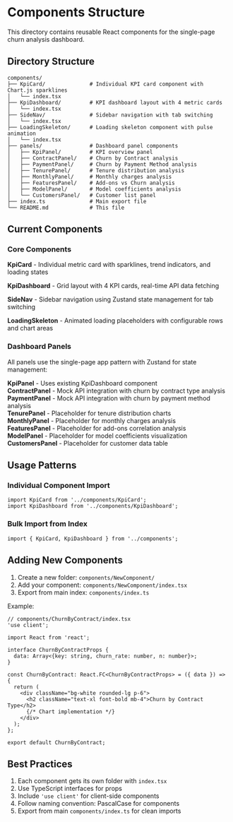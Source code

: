 # Components Structure

This directory contains reusable React components for the single-page churn analysis dashboard.

## Directory Structure

```
components/
├── KpiCard/              # Individual KPI card component with Chart.js sparklines
│   └── index.tsx
├── KpiDashboard/         # KPI dashboard layout with 4 metric cards  
│   └── index.tsx
├── SideNav/              # Sidebar navigation with tab switching
│   └── index.tsx
├── LoadingSkeleton/      # Loading skeleton component with pulse animation
│   └── index.tsx
├── panels/               # Dashboard panel components
│   ├── KpiPanel/         # KPI overview panel
│   ├── ContractPanel/    # Churn by Contract analysis
│   ├── PaymentPanel/     # Churn by Payment Method analysis
│   ├── TenurePanel/      # Tenure distribution analysis
│   ├── MonthlyPanel/     # Monthly charges analysis
│   ├── FeaturesPanel/    # Add-ons vs Churn analysis
│   ├── ModelPanel/       # Model coefficients analysis
│   └── CustomersPanel/   # Customer list panel
├── index.ts              # Main export file
└── README.md             # This file
```

## Current Components

### Core Components

**KpiCard** - Individual metric card with sparklines, trend indicators, and loading states

**KpiDashboard** - Grid layout with 4 KPI cards, real-time API data fetching

**SideNav** - Sidebar navigation using Zustand state management for tab switching

**LoadingSkeleton** - Animated loading placeholders with configurable rows and chart areas

### Dashboard Panels

All panels use the single-page app pattern with Zustand for state management:

**KpiPanel** - Uses existing KpiDashboard component  
**ContractPanel** - Mock API integration with churn by contract type analysis  
**PaymentPanel** - Mock API integration with churn by payment method analysis  
**TenurePanel** - Placeholder for tenure distribution charts  
**MonthlyPanel** - Placeholder for monthly charges analysis  
**FeaturesPanel** - Placeholder for add-ons correlation analysis  
**ModelPanel** - Placeholder for model coefficients visualization  
**CustomersPanel** - Placeholder for customer data table

## Usage Patterns

### Individual Component Import
```tsx
import KpiCard from '../components/KpiCard';
import KpiDashboard from '../components/KpiDashboard';
```

### Bulk Import from Index
```tsx
import { KpiCard, KpiDashboard } from '../components';
```

## Adding New Components

1. Create a new folder: `components/NewComponent/`
2. Add your component: `components/NewComponent/index.tsx`
3. Export from main index: `components/index.ts`

Example:
```tsx
// components/ChurnByContract/index.tsx
'use client';

import React from 'react';

interface ChurnByContractProps {
  data: Array<{key: string, churn_rate: number, n: number}>;
}

const ChurnByContract: React.FC<ChurnByContractProps> = ({ data }) => {
  return (
    <div className="bg-white rounded-lg p-6">
      <h2 className="text-xl font-bold mb-4">Churn by Contract Type</h2>
      {/* Chart implementation */}
    </div>
  );
};

export default ChurnByContract;
```

## Best Practices

1. Each component gets its own folder with `index.tsx`
2. Use TypeScript interfaces for props
3. Include `'use client'` for client-side components
4. Follow naming convention: PascalCase for components
5. Export from main `components/index.ts` for clean imports